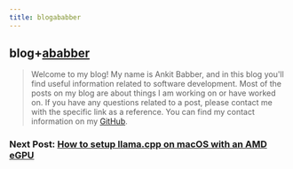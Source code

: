 ```yaml
---
title: blogababber 
---
```

## blog+[ababber](https://github.com/ababber)

> Welcome to my blog! My name is Ankit Babber, and in this blog you'll find useful information related to software development. Most of the posts on my blog are about things I am working on or have worked on. If you have any questions related to a post, please contact me with the specific link as a reference. You can find my contact information on my [GitHub](https://github.com/ababber).

### Next Post: [How to setup llama.cpp on macOS with an AMD eGPU](./2025-02-06.md)
